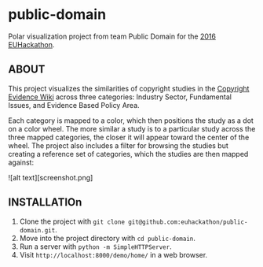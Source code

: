 # public-domain
Polar visualization project from team Public Domain for the [2016 EUHackathon](http://2016.euhackathon.eu/).

## ABOUT

This project visualizes the similarities of copyright studies in the
[Copyright Evidence Wiki](http://www.copyrightevidence.org/)
across three categories: Industry Sector, Fundamental Issues, and
Evidence Based Policy Area.

Each category is mapped to a color, which then positions the study as a dot
on a color wheel. The more similar a study is to a particular study across
the three mapped categories, the closer it will appear toward the
center of the wheel. The project also includes a filter for
browsing the studies but creating a reference set of categories, which
the studies are then mapped against:

![alt text][screenshot.png]

## INSTALLATIOn

 1. Clone the project with `git clone git@github.com:euhackathon/public-domain.git`.
 2. Move into the project directory with `cd public-domain`.
 3. Run a server with `python -m SimpleHTTPServer`.
 4. Visit `http://localhost:8000/demo/home/` in a web browser.
